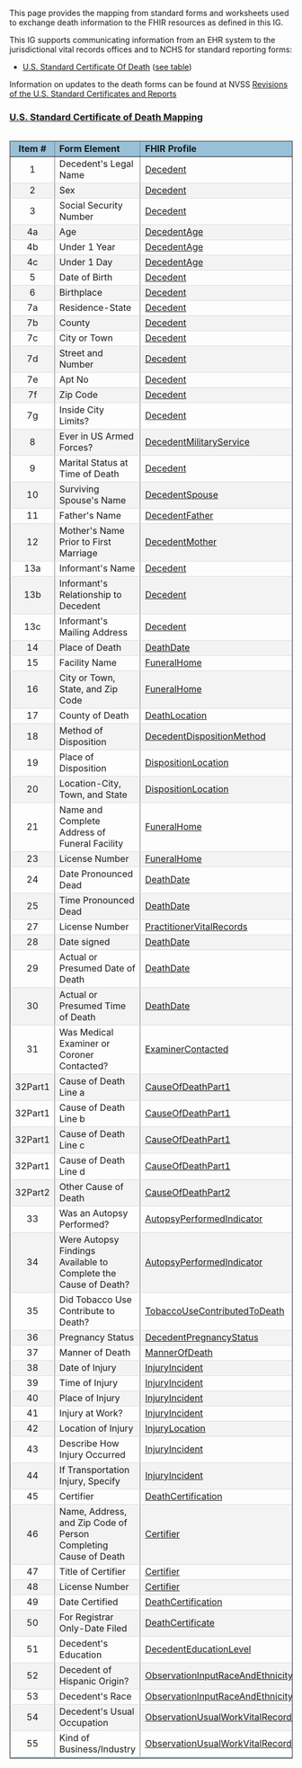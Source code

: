 <style>
    table.style1 { 
        border-collapse: collapse; 
        width: 100%; 
        table-layout: fixed;
    }  
    table.style1 tbody tr {
    border-bottom: 1px solid #dddddd;
    } 
    table.style1 tbody tr:nth-of-type(even) { 
        background-color: #f3f3f3; 
    } 
    table.style1 tbody tr:last-of-type {
    border-bottom: 2px solid #98c1d9;
    }
    </style>
This page provides the mapping from standard forms and worksheets used to exchange death information to the FHIR resources as defined in this IG.

This IG supports communicating information from an EHR system to the jurisdictional vital records offices and to NCHS for standard reporting forms:
 * [U.S. Standard Certificate Of Death](https://www.cdc.gov/nchs/data/dvs/DEATH11-03final-ACC.pdf) ([see table](vrdr_forms_mapping.html#us-standard-certificate-of-death-mapping))

Information on updates to the death forms can be found at NVSS [Revisions of the U.S. Standard Certificates and Reports](https://www.cdc.gov/nchs/nvss/revisions-of-the-us-standard-certificates-and-reports.htm)

### <a href='https://www.cdc.gov/nchs/data/dvs/DEATH11-03final-ACC.pdf'>U.S. Standard Certificate of Death Mapping</a>

<table  align='left' border='1' class='style1' cellpadding='1' cellspacing='1'>
<thead>
  <tr>
    <td style='background-color:#98c1d9; text-align: center; width: 5%;'><b>Item #</b></td>
    <td style='background-color:#98c1d9; width: 25%;'><b>Form Element</b></td>
    <td style='background-color:#98c1d9; width: 25%;'><b>FHIR Profile</b></td>
    <td style='background-color:#98c1d9; width: 20%;'><b>FHIR Field</b></td>
  </tr>
</thead>
<tbody>
<tr>
  <td style='text-align: center'>1</td>
  <td>Decedent's Legal Name</td>
  <td><a href='StructureDefinition-vrdr-decedent.html'>Decedent</a></td>
  <td>name</td>
</tr>
<tr>
  <td style='text-align: center'>2</td>
  <td>Sex</td>
  <td><a href='StructureDefinition-vrdr-decedent.html'>Decedent</a></td>
  <td><a href='StructureDefinition-NVSS-SexAtDeath.html'>extension:NVSS-SexAtDeath</a></td>
</tr>
<tr>
  <td style='text-align: center'>3</td>
  <td>Social Security Number</td>
  <td><a href='StructureDefinition-vrdr-decedent.html'>Decedent</a></td>
  <td>identifier:SSN</td>
</tr>
<tr>
  <td style='text-align: center'>4a</td>
  <td>Age</td>
  <td><a href='StructureDefinition-vrdr-decedent-age.html'>DecedentAge</a></td>
  <td>value</td>
</tr>
<tr>
  <td style='text-align: center'>4b</td>
  <td>Under 1 Year</td>
  <td><a href='StructureDefinition-vrdr-decedent-age.html'>DecedentAge</a></td>
  <td>value</td>
</tr>
<tr>
  <td style='text-align: center'>4c</td>
  <td>Under 1 Day</td>
  <td><a href='StructureDefinition-vrdr-decedent-age.html'>DecedentAge</a></td>
  <td>value</td>
</tr>
<tr>
  <td style='text-align: center'>5</td>
  <td>Date of Birth</td>
  <td><a href='StructureDefinition-vrdr-decedent.html'>Decedent</a></td>
  <td>birthDate</td>
</tr>
<tr>
  <td style='text-align: center'>6</td>
  <td>Birthplace</td>
  <td><a href='StructureDefinition-vrdr-decedent.html'>Decedent</a></td>
  <td><a href='http://hl7.org/fhir/extensions/StructureDefinition-patient-birthPlace.html'>extension:birthPlace</a></td>
</tr>
<tr>
  <td style='text-align: center'>7a</td>
  <td>Residence-State</td>
  <td><a href='StructureDefinition-vrdr-decedent.html'>Decedent</a></td>
  <td>address.state</td>
</tr>
<tr>
  <td style='text-align: center'>7b</td>
  <td>County</td>
  <td><a href='StructureDefinition-vrdr-decedent.html'>Decedent</a></td>
  <td>address.district</td>
</tr>
<tr>
  <td style='text-align: center'>7c</td>
  <td>City or Town</td>
  <td><a href='StructureDefinition-vrdr-decedent.html'>Decedent</a></td>
  <td>address.city</td>
</tr>
<tr>
  <td style='text-align: center'>7d</td>
  <td>Street and Number</td>
  <td><a href='StructureDefinition-vrdr-decedent.html'>Decedent</a></td>
  <td>address.line</td>
</tr>
<tr>
  <td style='text-align: center'>7e</td>
  <td>Apt No</td>
  <td><a href='StructureDefinition-vrdr-decedent.html'>Decedent</a></td>
  <td><a href='{{site.data.fhir.ver.hl7fhirusvrcommonlibrary}}/StructureDefinition-UnitOrAptNumber.html'>address.extension:unitnumber</a></td>
</tr>
<tr>
  <td style='text-align: center'>7f</td>
  <td>Zip Code</td>
  <td><a href='StructureDefinition-vrdr-decedent.html'>Decedent</a></td>
  <td>address.postalCode</td>
</tr>
<tr>
  <td style='text-align: center'>7g</td>
  <td>Inside City Limits?</td>
  <td><a href='StructureDefinition-vrdr-decedent.html'>Decedent</a></td>
  <td><a href='{{site.data.fhir.ver.hl7fhirusvrcommonlibrary}}/StructureDefinition-Extension-within-city-limits-indicator-vr.html'>address.extension:withinCityLimitsIndicator</a></td>
</tr>
<tr>
  <td style='text-align: center'>8</td>
  <td>Ever in US Armed Forces?</td>
  <td><a href='StructureDefinition-vrdr-decedent-military-service.html'>DecedentMilitaryService</a></td>
  <td>value</td>
</tr>
<tr>
  <td style='text-align: center'>9</td>
  <td>Marital Status at Time of Death</td>
  <td><a href='StructureDefinition-vrdr-decedent.html'>Decedent</a></td>
  <td>maritalStatus</td>
</tr>
<tr>
  <td style='text-align: center'>10</td>
  <td>Surviving Spouse's Name</td>
  <td><a href='StructureDefinition-vrdr-decedent-spouse.html'>DecedentSpouse</a></td>
  <td>name</td>
</tr>
<tr>
  <td style='text-align: center'>11</td>
  <td>Father's Name</td>
  <td><a href='StructureDefinition-vrdr-decedent-father.html'>DecedentFather</a></td>
  <td>name</td>
</tr>
<tr>
  <td style='text-align: center'>12</td>
  <td>Mother's Name Prior to First Marriage</td>
  <td><a href='StructureDefinition-vrdr-decedent-mother.html'>DecedentMother</a></td>
  <td>name</td>
</tr>
<tr>
  <td style='text-align: center'>13a</td>
  <td>Informant's Name</td>
  <td><a href='StructureDefinition-vrdr-decedent.html'>Decedent</a></td>
  <td>contact.name</td>
</tr>
<tr>
  <td style='text-align: center'>13b</td>
  <td>Informant's Relationship to Decedent</td>
  <td><a href='StructureDefinition-vrdr-decedent.html'>Decedent</a></td>
  <td>contact.type.text</td>
</tr>
<tr>
  <td style='text-align: center'>13c</td>
  <td>Informant's Mailing Address</td>
  <td><a href='StructureDefinition-vrdr-decedent.html'>Decedent</a></td>
  <td>contact.type.address</td>
</tr>
<tr>
  <td style='text-align: center'>14</td>
  <td>Place of Death</td>
  <td><a href='StructureDefinition-vrdr-death-date.html'>DeathDate</a></td>
  <td>component[placeOfDeath].value</td>
</tr>
<tr>
  <td style='text-align: center'>15</td>
  <td>Facility Name</td>
  <td><a href='StructureDefinition-vrdr-funeral-home.html'>FuneralHome</a></td>
  <td>name</td>
</tr>
<tr>
  <td style='text-align: center'>16</td>
  <td>City or Town, State, and Zip Code</td>
  <td><a href='StructureDefinition-vrdr-funeral-home.html'>FuneralHome</a></td>
  <td>address</td>
</tr>
<tr>
  <td style='text-align: center'>17</td>
  <td>County of Death</td>
  <td><a href='StructureDefinition-vrdr-death-location.html'>DeathLocation</a></td>
  <td>address.district</td>
</tr>
<tr>
  <td style='text-align: center'>18</td>
  <td>Method of Disposition</td>
  <td><a href='StructureDefinition-vrdr-decedent-disposition-method.html'>DecedentDispositionMethod</a></td>
  <td>value</td>
</tr>
<tr>
  <td style='text-align: center'>19</td>
  <td>Place of Disposition</td>
  <td><a href='StructureDefinition-vrdr-disposition-location.html'>DispositionLocation</a></td>
  <td>name</td>
</tr>
<tr>
  <td style='text-align: center'>20</td>
  <td>Location-City, Town, and State</td>
  <td><a href='StructureDefinition-vrdr-disposition-location.html'>DispositionLocation</a></td>
  <td>address</td>
</tr>
<tr>
  <td style='text-align: center'>21</td>
  <td>Name and Complete Address of Funeral Facility</td>
  <td><a href='StructureDefinition-vrdr-funeral-home.html'>FuneralHome</a></td>
  <td>name, address</td>
</tr>
<tr>
  <td style='text-align: center'>23</td>
  <td>License Number</td>
  <td><a href='StructureDefinition-vrdr-funeral-home.html'>FuneralHome</a></td>
  <td>identifier:NPI</td>
</tr>
<tr>
  <td style='text-align: center'>24</td>
  <td>Date Pronounced Dead</td>
  <td><a href='StructureDefinition-vrdr-death-date.html'>DeathDate</a></td>
  <td>component[datetimePronouncedDead ].valueDateTime</td>
</tr>
<tr>
  <td style='text-align: center'>25</td>
  <td>Time Pronounced Dead</td>
  <td><a href='StructureDefinition-vrdr-death-date.html'>DeathDate</a></td>
  <td>component[datetimePronouncedDead ].valueDateTime</td>
</tr>
<tr>
  <td style='text-align: center'>27</td>
  <td>License Number</td>
  <td><a href='{{site.data.fhir.ver.hl7fhirusvrcommonlibrary}}/StructureDefinition-Practitioner-vr.html'>PractitionerVitalRecords</a></td>
  <td>identifier:NPI</td>
</tr>
<tr>
  <td style='text-align: center'>28</td>
  <td>Date signed</td>
  <td><a href='StructureDefinition-vrdr-death-date.html'>DeathDate</a></td>
  <td>effective</td>
</tr>
<tr>
  <td style='text-align: center'>29</td>
  <td>Actual or Presumed Date of Death</td>
  <td><a href='StructureDefinition-vrdr-death-date.html'>DeathDate</a></td>
  <td>value</td>
</tr>
<tr>
  <td style='text-align: center'>30</td>
  <td>Actual or Presumed Time of Death</td>
  <td><a href='StructureDefinition-vrdr-death-date.html'>DeathDate</a></td>
  <td>value</td>
</tr>
<tr>
  <td style='text-align: center'>31</td>
  <td>Was Medical Examiner or Coroner Contacted?</td>
  <td><a href='StructureDefinition-vrdr-examiner-contacted.html'>ExaminerContacted</a></td>
  <td>value</td>
</tr>
<tr>
  <td style='text-align: center'>32Part1</td>
  <td>Cause of Death Line a</td>
  <td><a href='StructureDefinition-vrdr-cause-of-death-part1.html'>CauseOfDeathPart1</a></td>
  <td>value.text, component[lineNumber] = 1</td>
</tr>
<tr>
  <td style='text-align: center'>32Part1</td>
  <td>Cause of Death Line b</td>
  <td><a href='StructureDefinition-vrdr-cause-of-death-part1.html'>CauseOfDeathPart1</a></td>
  <td>value.text, component[lineNumber] = 2</td>
</tr>
<tr>
  <td style='text-align: center'>32Part1</td>
  <td>Cause of Death Line c</td>
  <td><a href='StructureDefinition-vrdr-cause-of-death-part1.html'>CauseOfDeathPart1</a></td>
  <td>value.text, component[lineNumber] = 3</td>
</tr>
<tr>
  <td style='text-align: center'>32Part1</td>
  <td>Cause of Death Line d</td>
  <td><a href='StructureDefinition-vrdr-cause-of-death-part1.html'>CauseOfDeathPart1</a></td>
  <td>value.text, component[lineNumber] = 4</td>
</tr>
<tr>
  <td style='text-align: center'>32Part2</td>
  <td>Other Cause of Death</td>
  <td><a href='StructureDefinition-vrdr-cause-of-death-part2.html'>CauseOfDeathPart2</a></td>
  <td>value.text</td>
</tr>
<tr>
  <td style='text-align: center'>33</td>
  <td>Was an Autopsy Performed?</td>
  <td><a href='StructureDefinition-vrdr-autopsy-performed-indicator.html'>AutopsyPerformedIndicator</a></td>
  <td>value</td>
</tr>
<tr>
  <td style='text-align: center'>34</td>
  <td>Were Autopsy Findings Available to Complete the Cause of Death?</td>
  <td><a href='StructureDefinition-vrdr-autopsy-performed-indicator.html'>AutopsyPerformedIndicator</a></td>
  <td>component[autopsyResultsAvailable].value</td>
</tr>
<tr>
  <td style='text-align: center'>35</td>
  <td>Did Tobacco Use Contribute to Death?</td>
  <td><a href='StructureDefinition-vrdr-tobacco-use-contributed-to-death.html'>TobaccoUseContributedToDeath</a></td>
  <td>value</td>
</tr>
<tr>
  <td style='text-align: center'>36</td>
  <td>Pregnancy Status</td>
  <td><a href='StructureDefinition-vrdr-decedent-pregnancy-status.html'>DecedentPregnancyStatus</a></td>
  <td>value</td>
</tr>
<tr>
  <td style='text-align: center'>37</td>
  <td>Manner of Death</td>
  <td><a href='StructureDefinition-vrdr-manner-of-death.html'>MannerOfDeath</a></td>
  <td>value</td>
</tr>
<tr>
  <td style='text-align: center'>38</td>
  <td>Date of Injury</td>
  <td><a href='StructureDefinition-vrdr-injury-incident.html'>InjuryIncident</a></td>
  <td>effective</td>
</tr>
<tr>
  <td style='text-align: center'>39</td>
  <td>Time of Injury</td>
  <td><a href='StructureDefinition-vrdr-injury-incident.html'>InjuryIncident</a></td>
  <td>effective</td>
</tr>
<tr>
  <td style='text-align: center'>40</td>
  <td>Place of Injury</td>
  <td><a href='StructureDefinition-vrdr-injury-incident.html'>InjuryIncident</a></td>
  <td>component[placeOfInjury].value.text</td>
</tr>
<tr>
  <td style='text-align: center'>41</td>
  <td>Injury at Work?</td>
  <td><a href='StructureDefinition-vrdr-injury-incident.html'>InjuryIncident</a></td>
  <td>component[InjuryAtWork].value</td>
</tr>
<tr>
  <td style='text-align: center'>42</td>
  <td>Location of Injury</td>
  <td><a href='StructureDefinition-vrdr-injury-location.html'>InjuryLocation</a></td>
  <td>address</td>
</tr>
<tr>
  <td style='text-align: center'>43</td>
  <td>Describe How Injury Occurred</td>
  <td><a href='StructureDefinition-vrdr-injury-incident.html'>InjuryIncident</a></td>
  <td>value.text</td>
</tr>
<tr>
  <td style='text-align: center'>44</td>
  <td>If Transportation Injury, Specify</td>
  <td><a href='StructureDefinition-vrdr-injury-incident.html'>InjuryIncident</a></td>
  <td>component[transportationRole].value</td>
</tr>
<tr>
  <td style='text-align: center'>45</td>
  <td>Certifier</td>
  <td><a href='StructureDefinition-vrdr-death-certification.html'>DeathCertification</a></td>
  <td>performer.function</td>
</tr>
<tr>
  <td style='text-align: center'>46</td>
  <td>Name, Address, and Zip Code of Person Completing Cause of Death</td>
  <td><a href='StructureDefinition-vrdr-certifier.html'>Certifier</a></td>
  <td>name, address</td>
</tr>
<tr>
  <td style='text-align: center'>47</td>
  <td>Title of Certifier</td>
  <td><a href='StructureDefinition-vrdr-certifier.html'>Certifier</a></td>
  <td>qualification</td>
</tr>
<tr>
  <td style='text-align: center'>48</td>
  <td>License Number</td>
  <td><a href='StructureDefinition-vrdr-certifier.html'>Certifier</a></td>
  <td>identifier:NPI</td>
</tr>
<tr>
  <td style='text-align: center'>49</td>
  <td>Date Certified</td>
  <td><a href='StructureDefinition-vrdr-death-certification.html'>DeathCertification</a></td>
  <td>performed</td>
</tr>
<tr>
  <td style='text-align: center'>50</td>
  <td>For Registrar Only-Date Filed</td>
  <td><a href='StructureDefinition-vrdr-death-certificate.html'>DeathCertificate</a></td>
  <td>date</td>
</tr>
<tr>
  <td style='text-align: center'>51</td>
  <td>Decedent's Education</td>
  <td><a href='StructureDefinition-vrdr-decedent-education-level.html'>DecedentEducationLevel</a></td>
  <td>value</td>
</tr>
<tr>
  <td style='text-align: center'>52</td>
  <td>Decedent of Hispanic Origin?</td>
  <td><a href='{{site.data.fhir.ver.hl7fhirusvrcommonlibrary}}/StructureDefinition-input-race-and-ethnicity-vr.html'>ObservationInputRaceAndEthnicityVitalRecords</a></td>
  <td></td>
</tr>
<tr>
  <td style='text-align: center'>53</td>
  <td>Decedent's Race</td>
  <td><a href='{{site.data.fhir.ver.hl7fhirusvrcommonlibrary}}/StructureDefinition-input-race-and-ethnicity-vr.html'>ObservationInputRaceAndEthnicityVitalRecords</a></td>
  <td></td>
</tr>
<tr>
  <td style='text-align: center'>54</td>
  <td>Decedent's Usual Occupation</td>
  <td><a href='{{site.data.fhir.ver.hl7fhirusvrcommonlibrary}}/StructureDefinition-Observation-usual-work-vr.html'>ObservationUsualWorkVitalRecords</a></td>
  <td>value.text</td>
</tr>
<tr>
  <td style='text-align: center'>55</td>
  <td>Kind of Business/Industry</td>
  <td><a href='{{site.data.fhir.ver.hl7fhirusvrcommonlibrary}}/StructureDefinition-Observation-usual-work-vr.html'>ObservationUsualWorkVitalRecords</a></td>
  <td>component [odh-UsualIndustry].value.text</td>
</tr>
</tbody>
</table>
